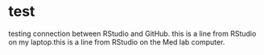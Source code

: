 # test
testing connection between RStudio and GitHub.
this is a line from RStudio on my laptop.this is a line from RStudio on the Med lab computer.
